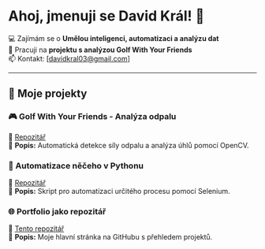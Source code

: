 # Ahoj, jmenuji se David Král! 👋

💻 Zajímám se o **Umělou inteligenci, automatizaci a analýzu dat**  
🚀 Pracuji na **projektu s analýzou Golf With Your Friends**  
📫 Kontakt: [davidkral03@gmail.com]  

---

## 📌 Moje projekty

### 🎮 Golf With Your Friends - Analýza odpalu  
🔗 [Repozitář](https://github.com/davekral/golf-analysis)  
📖 **Popis:** Automatická detekce síly odpalu a analýza úhlů pomocí OpenCV.  

### 🤖 Automatizace něčeho v Pythonu  
🔗 [Repozitář](https://github.com/davekral/automation-script)  
📖 **Popis:** Skript pro automatizaci určitého procesu pomocí Selenium.

### 🌐 Portfolio jako repozitář  
🔗 [Tento repozitář](https://github.com/davekral)  
📖 **Popis:** Moje hlavní stránka na GitHubu s přehledem projektů.  

